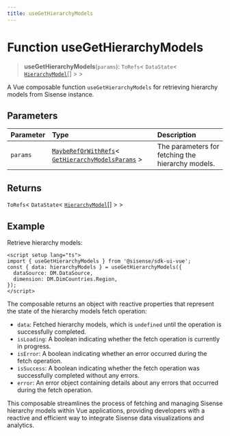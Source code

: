 ```yaml
---
title: useGetHierarchyModels
---
```


# Function useGetHierarchyModels <Badge type="fusionEmbed" text="Fusion Embed" />

> **useGetHierarchyModels**(`params`): `ToRefs`\< `DataState`\< [`HierarchyModel`](../../sdk-ui/interfaces/interface.HierarchyModel.md)[] \> \>

A Vue composable function `useGetHierarchyModels` for retrieving hierarchy models from Sisense instance.

## Parameters

| Parameter | Type | Description |
| :------ | :------ | :------ |
| `params` | [`MaybeRefOrWithRefs`](../type-aliases/type-alias.MaybeRefOrWithRefs.md)\< [`GetHierarchyModelsParams`](../interfaces/interface.GetHierarchyModelsParams.md) \> | The parameters for fetching the hierarchy models. |

## Returns

`ToRefs`\< `DataState`\< [`HierarchyModel`](../../sdk-ui/interfaces/interface.HierarchyModel.md)[] \> \>

## Example

Retrieve hierarchy models:

```vue
<script setup lang="ts">
import { useGetHierarchyModels } from '@sisense/sdk-ui-vue';
const { data: hierarchyModels } = useGetHierarchyModels({
  dataSource: DM.DataSource,
  dimension: DM.DimCountries.Region,
});
</script>
```

The composable returns an object with reactive properties that represent the state of the hierarchy models fetch operation:
- `data`: Fetched hierarchy models, which is `undefined` until the operation is successfully completed.
- `isLoading`: A boolean indicating whether the fetch operation is currently in progress.
- `isError`: A boolean indicating whether an error occurred during the fetch operation.
- `isSuccess`: A boolean indicating whether the fetch operation was successfully completed without any errors.
- `error`: An error object containing details about any errors that occurred during the fetch operation.

This composable streamlines the process of fetching and managing Sisense hierarchy models within Vue applications, providing
developers with a reactive and efficient way to integrate Sisense data visualizations and analytics.

